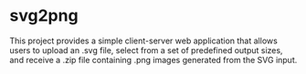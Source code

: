 # svg2png
This project provides a simple client-server web application that allows users to upload an .svg file, select from a set of predefined output sizes, and receive a .zip file containing .png images generated from the SVG input.
